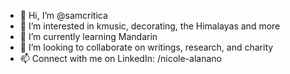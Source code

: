 - 👋 Hi, I’m @samcritica
- 👀 I’m interested in kmusic, decorating, the Himalayas and more
- 🌱 I’m currently learning Mandarin
- 💞️ I’m looking to collaborate on writings, research, and charity
- 📫 Connect with me on LinkedIn: /nicole-alanano

<!---
samcritica/samcritica is a ✨ special ✨ repository because its `README.md` (this file) appears on your GitHub profile.
You can click the Preview link to take a look at your changes.
--->
